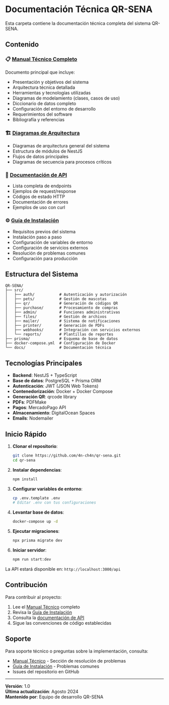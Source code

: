 # Documentación Técnica QR-SENA

Esta carpeta contiene la documentación técnica completa del sistema QR-SENA.

## Contenido

### 📋 [Manual Técnico Completo](MANUAL_TECNICO.md)
Documento principal que incluye:
- Presentación y objetivos del sistema
- Arquitectura técnica detallada
- Herramientas y tecnologías utilizadas
- Diagramas de modelamiento (clases, casos de uso)
- Diccionario de datos completo
- Configuración del entorno de desarrollo
- Requerimientos del software
- Bibliografía y referencias

### 🏗️ [Diagramas de Arquitectura](architecture-diagrams.md)
- Diagramas de arquitectura general del sistema
- Estructura de módulos de NestJS
- Flujos de datos principales
- Diagramas de secuencia para procesos críticos

### 🔗 [Documentación de API](api-endpoints.md)
- Lista completa de endpoints
- Ejemplos de request/response
- Códigos de estado HTTP
- Documentación de errores
- Ejemplos de uso con curl

### ⚙️ [Guía de Instalación](installation-guide.md)
- Requisitos previos del sistema
- Instalación paso a paso
- Configuración de variables de entorno
- Configuración de servicios externos
- Resolución de problemas comunes
- Configuración para producción

## Estructura del Sistema

```
QR-SENA/
├── src/
│   ├── auth/           # Autenticación y autorización
│   ├── pets/           # Gestión de mascotas
│   ├── qr/             # Generación de códigos QR
│   ├── purchase/       # Procesamiento de compras
│   ├── admin/          # Funciones administrativas
│   ├── files/          # Gestión de archivos
│   ├── mailer/         # Sistema de notificaciones
│   ├── printer/        # Generación de PDFs
│   ├── webhooks/       # Integración con servicios externos
│   └── reports/        # Plantillas de reportes
├── prisma/             # Esquema de base de datos
├── docker-compose.yml  # Configuración de Docker
└── docs/               # Documentación técnica
```

## Tecnologías Principales

- **Backend**: NestJS + TypeScript
- **Base de datos**: PostgreSQL + Prisma ORM
- **Autenticación**: JWT (JSON Web Tokens)
- **Contenedorización**: Docker + Docker Compose
- **Generación QR**: qrcode library
- **PDFs**: PDFMake
- **Pagos**: MercadoPago API
- **Almacenamiento**: DigitalOcean Spaces
- **Emails**: Nodemailer

## Inicio Rápido

1. **Clonar el repositorio**:
   ```bash
   git clone https://github.com/4n-ch4n/qr-sena.git
   cd qr-sena
   ```

2. **Instalar dependencias**:
   ```bash
   npm install
   ```

3. **Configurar variables de entorno**:
   ```bash
   cp .env.template .env
   # Editar .env con tus configuraciones
   ```

4. **Levantar base de datos**:
   ```bash
   docker-compose up -d
   ```

5. **Ejecutar migraciones**:
   ```bash
   npx prisma migrate dev
   ```

6. **Iniciar servidor**:
   ```bash
   npm run start:dev
   ```

La API estará disponible en: `http://localhost:3000/api`

## Contribución

Para contribuir al proyecto:

1. Lee el [Manual Técnico](MANUAL_TECNICO.md) completo
2. Revisa la [Guía de Instalación](installation-guide.md)
3. Consulta la [documentación de API](api-endpoints.md)
4. Sigue las convenciones de código establecidas

## Soporte

Para soporte técnico o preguntas sobre la implementación, consulta:
- [Manual Técnico](MANUAL_TECNICO.md) - Sección de resolución de problemas
- [Guía de Instalación](installation-guide.md) - Problemas comunes
- Issues del repositorio en GitHub

---

**Versión**: 1.0  
**Última actualización**: Agosto 2024  
**Mantenido por**: Equipo de desarrollo QR-SENA